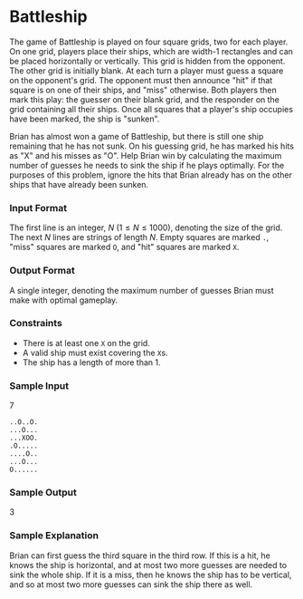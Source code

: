 # Battleship

The game of Battleship is played on four square grids, two for each player. On one grid, players place their ships, which are 
width-1 rectangles and can be placed horizontally or vertically. This grid is hidden from the opponent. The other grid is initially blank. At each 
turn a player must guess a square on the opponent's grid. The opponent must then announce "hit" if that square is on one of their ships, and "miss" otherwise. 
Both players then mark this play: the guesser on their blank grid, and the responder on the grid containing all their ships. Once all squares that a player's ship 
occupies have been marked, the ship is "sunken".

Brian has almost won a game of Battleship, but there is still one ship remaining that he has not sunk. On his guessing grid, he has marked
his hits as "X" and his misses as "O". Help Brian win by calculating the maximum number of guesses he needs to sink the ship if he plays optimally.
For the purposes of this problem, ignore the hits that Brian already has on the other ships that have already been sunken.

### Input Format
The first line is an integer, $N$ ($1 \le N \le 1000$), denoting the size of the grid.
The next $N$ lines are strings of length $N$. Empty squares are marked `.`, "miss" squares are marked `O`, and "hit" squares are marked `X`.

### Output Format
A single integer, denoting the maximum number of guesses Brian must make with optimal gameplay.

### Constraints
- There is at least one `X` on the grid.
- A valid ship must exist covering the `X`s. 
- The ship has a length of more than 1.

### Sample Input
7
```
..O..O.
...O...
...XOO.
.O.....
....O..
...O...
O......
```
### Sample Output
3

### Sample Explanation
Brian can first guess the third square in the third row. If this is a hit, he knows the ship is horizontal, and at most two more guesses are needed to sink the whole ship. 
If it is a miss, then he knows the ship has to be vertical, and so at most two more guesses can sink the ship there as well.
